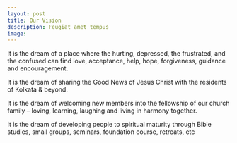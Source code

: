 ```yaml
---
layout: post
title: Our Vision
description: Feugiat amet tempus
image: 
---
```


It is the dream of a place where the hurting, depressed, the frustrated, and the confused can find love, acceptance, help, hope, forgiveness, guidance and encouragement.

It is the dream of sharing the Good News of Jesus Christ with the residents of Kolkata & beyond.

It is the dream of welcoming new members into the fellowship of our church family – loving, learning, laughing and living in harmony together.

It is the dream of developing people to spiritual maturity through Bible studies, small groups, seminars, foundation course, retreats, etc
